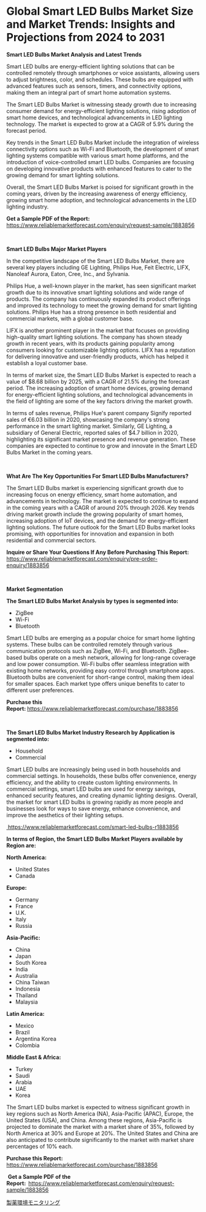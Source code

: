 <p><h1>Global Smart LED Bulbs Market Size and Market Trends: Insights and Projections from 2024 to 2031</h1></p><p><strong>Smart LED Bulbs Market Analysis and Latest Trends</strong></p>
<p><p>Smart LED bulbs are energy-efficient lighting solutions that can be controlled remotely through smartphones or voice assistants, allowing users to adjust brightness, color, and schedules. These bulbs are equipped with advanced features such as sensors, timers, and connectivity options, making them an integral part of smart home automation systems.</p><p>The Smart LED Bulbs Market is witnessing steady growth due to increasing consumer demand for energy-efficient lighting solutions, rising adoption of smart home devices, and technological advancements in LED lighting technology. The market is expected to grow at a CAGR of 5.9% during the forecast period.</p><p>Key trends in the Smart LED Bulbs Market include the integration of wireless connectivity options such as Wi-Fi and Bluetooth, the development of smart lighting systems compatible with various smart home platforms, and the introduction of voice-controlled smart LED bulbs. Companies are focusing on developing innovative products with enhanced features to cater to the growing demand for smart lighting solutions.</p><p>Overall, the Smart LED Bulbs Market is poised for significant growth in the coming years, driven by the increasing awareness of energy efficiency, growing smart home adoption, and technological advancements in the LED lighting industry.</p></p>
<p><strong>Get a Sample PDF of the Report:&nbsp;</strong> <a href="https://www.reliablemarketforecast.com/enquiry/request-sample/1883856">https://www.reliablemarketforecast.com/enquiry/request-sample/1883856</a></p>
<p>&nbsp;</p>
<p><strong>Smart LED Bulbs Major Market Players</strong></p>
<p><p>In the competitive landscape of the Smart LED Bulbs Market, there are several key players including GE Lighting, Philips Hue, Feit Electric, LIFX, Nanoleaf Aurora, Eaton, Cree, Inc., and Sylvania. </p><p>Philips Hue, a well-known player in the market, has seen significant market growth due to its innovative smart lighting solutions and wide range of products. The company has continuously expanded its product offerings and improved its technology to meet the growing demand for smart lighting solutions. Philips Hue has a strong presence in both residential and commercial markets, with a global customer base.</p><p>LIFX is another prominent player in the market that focuses on providing high-quality smart lighting solutions. The company has shown steady growth in recent years, with its products gaining popularity among consumers looking for customizable lighting options. LIFX has a reputation for delivering innovative and user-friendly products, which has helped it establish a loyal customer base.</p><p>In terms of market size, the Smart LED Bulbs Market is expected to reach a value of $8.68 billion by 2025, with a CAGR of 21.5% during the forecast period. The increasing adoption of smart home devices, growing demand for energy-efficient lighting solutions, and technological advancements in the field of lighting are some of the key factors driving the market growth.</p><p>In terms of sales revenue, Philips Hue's parent company Signify reported sales of €6.03 billion in 2020, showcasing the company's strong performance in the smart lighting market. Similarly, GE Lighting, a subsidiary of General Electric, reported sales of $4.7 billion in 2020, highlighting its significant market presence and revenue generation. These companies are expected to continue to grow and innovate in the Smart LED Bulbs Market in the coming years.</p></p>
<p>&nbsp;</p>
<p><strong>What Are The Key Opportunities For Smart LED Bulbs Manufacturers?</strong></p>
<p><p>The Smart LED Bulbs market is experiencing significant growth due to increasing focus on energy efficiency, smart home automation, and advancements in technology. The market is expected to continue to expand in the coming years with a CAGR of around 20% through 2026. Key trends driving market growth include the growing popularity of smart homes, increasing adoption of IoT devices, and the demand for energy-efficient lighting solutions. The future outlook for the Smart LED Bulbs market looks promising, with opportunities for innovation and expansion in both residential and commercial sectors.</p></p>
<p><strong>Inquire or Share Your Questions If Any Before Purchasing This Report:</strong> <a href="https://www.reliablemarketforecast.com/enquiry/pre-order-enquiry/1883856">https://www.reliablemarketforecast.com/enquiry/pre-order-enquiry/1883856</a></p>
<p>&nbsp;</p>
<p><strong>Market Segmentation</strong></p>
<p><strong>The Smart LED Bulbs Market Analysis by types is segmented into:</strong></p>
<p><ul><li>ZigBee</li><li>Wi-Fi</li><li>Bluetooth</li></ul></p>
<p><p>Smart LED bulbs are emerging as a popular choice for smart home lighting systems. These bulbs can be controlled remotely through various communication protocols such as ZigBee, Wi-Fi, and Bluetooth. ZigBee-based bulbs operate on a mesh network, allowing for long-range coverage and low power consumption. Wi-Fi bulbs offer seamless integration with existing home networks, providing easy control through smartphone apps. Bluetooth bulbs are convenient for short-range control, making them ideal for smaller spaces. Each market type offers unique benefits to cater to different user preferences.</p></p>
<p><strong>Purchase this Report:&nbsp;</strong><a href="https://www.reliablemarketforecast.com/purchase/1883856">https://www.reliablemarketforecast.com/purchase/1883856</a></p>
<p>&nbsp;</p>
<p><strong>The Smart LED Bulbs Market Industry Research by Application is segmented into:</strong></p>
<p><ul><li>Household</li><li>Commercial</li></ul></p>
<p><p>Smart LED bulbs are increasingly being used in both households and commercial settings. In households, these bulbs offer convenience, energy efficiency, and the ability to create custom lighting environments. In commercial settings, smart LED bulbs are used for energy savings, enhanced security features, and creating dynamic lighting designs. Overall, the market for smart LED bulbs is growing rapidly as more people and businesses look for ways to save energy, enhance convenience, and improve the aesthetics of their lighting setups.</p></p>
<p><a href="https://www.reliablemarketforecast.com/smart-led-bulbs-r1883856">&nbsp;https://www.reliablemarketforecast.com/smart-led-bulbs-r1883856</a></p>
<p><strong>In terms of Region, the Smart LED Bulbs Market Players available by Region are:</strong></p>
<p>
    <p> <strong> North America: </strong>
        <ul>
            <li>United States</li>
            <li>Canada</li>
        </ul>
        </p> 
    <p> <strong> Europe: </strong>
        <ul>
            <li>Germany</li>
            <li>France</li>
            <li>U.K.</li>
            <li>Italy</li>
            <li>Russia</li>
        </ul>
        </p> 
    <p> <strong> Asia-Pacific: </strong>
        <ul>
            <li>China</li>
            <li>Japan</li>
            <li>South Korea</li>
            <li>India</li>
            <li>Australia</li>
            <li>China Taiwan</li>
            <li>Indonesia</li>
            <li>Thailand</li>
            <li>Malaysia</li>
        </ul>
        </p> 
    <p> <strong> Latin America: </strong>
        <ul>
            <li>Mexico</li>
            <li>Brazil</li>
            <li>Argentina Korea</li>
            <li>Colombia</li>
        </ul>
        </p> 
    <p> <strong> Middle East & Africa: </strong>
        <ul>
            <li>Turkey</li>
            <li>Saudi</li>
            <li>Arabia</li>
            <li>UAE</li>
            <li>Korea</li>
        </ul>
    </p>
    </p>
<p><p>The Smart LED bulbs market is expected to witness significant growth in key regions such as North America (NA), Asia-Pacific (APAC), Europe, the United States (USA), and China. Among these regions, Asia-Pacific is projected to dominate the market with a market share of 35%, followed by North America at 30% and Europe at 20%. The United States and China are also anticipated to contribute significantly to the market with market share percentages of 10% each.</p></p>
<p><strong>Purchase this Report: </strong><a href="https://www.reliablemarketforecast.com/purchase/1883856">https://www.reliablemarketforecast.com/purchase/1883856</a></p>
<p>&nbsp;<strong>Get a Sample PDF of the Report:&nbsp;&nbsp;</strong><a href="https://www.reliablemarketforecast.com/enquiry/request-sample/1883856">https://www.reliablemarketforecast.com/enquiry/request-sample/1883856</a></p>
<p><strong></strong></p>
<p><p><a href="https://medium.com/@royfoote921/%E8%A3%BD%E8%96%AC%E7%92%B0%E5%A2%83%E3%83%A2%E3%83%8B%E3%82%BF%E3%83%AA%E3%83%B3%E3%82%B0%E5%B8%82%E5%A0%B4%E8%AA%BF%E6%9F%BB%E3%83%AC%E3%83%9D%E3%83%BC%E3%83%88%E3%81%AB%E3%81%AF-2024%E5%B9%B4%E3%81%8B%E3%82%892031%E5%B9%B4%E3%81%BE%E3%81%A7%E3%81%AE11-4-%E3%81%AEcagr%E4%BA%88%E6%B8%AC%E3%81%AB%E3%81%8A%E3%81%91%E3%82%8B%E5%B8%82%E5%A0%B4%E8%A6%8F%E6%A8%A1-%E3%82%B7%E3%82%A7%E3%82%A2-%E6%88%90%E9%95%B7%E7%8E%87%E3%81%AE%E5%88%86%E6%9E%90%E3%81%8C%E5%90%AB%E3%81%BE%E3%82%8C%E3%81%A6%E3%81%84%E3%81%BE%E3%81%99-2e0cb78ff576">製薬環境モニタリング</a></p></p>